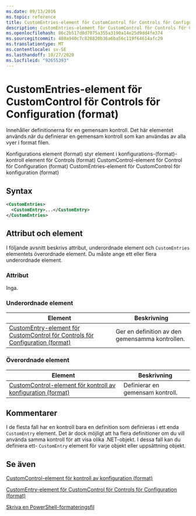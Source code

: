 ```yaml
---
ms.date: 09/13/2016
ms.topic: reference
title: CustomEntries-element för CustomControl för Controls för Configuration (format)
description: CustomEntries-element för CustomControl för Controls för Configuration (format)
ms.openlocfilehash: 86c2b517d0d7075a355a3190a14e25d9dd4fe374
ms.sourcegitcommit: 488a940c7c828820b36a6ba56c119f64614afc29
ms.translationtype: MT
ms.contentlocale: sv-SE
ms.lasthandoff: 10/27/2020
ms.locfileid: "92655393"
---
```

# <a name="customentries-element-for-customcontrol-for-controls-for-configuration-format"></a>CustomEntries-element för CustomControl för Controls för Configuration (format)

Innehåller definitionerna för en gemensam kontroll. Det här elementet används när du definierar en gemensam kontroll som kan användas av alla vyer i format filen.

Konfigurations element (format) styr element i konfigurations-(format)-kontroll element för Controls (format) CustomControl-element för Control för Configuration (format) CustomEntries-element för CustomControl för konfiguration (format)

## <a name="syntax"></a>Syntax

```xml
<CustomEntries>
  <CustomEntry>...</CustomEntry>
</CustomEntries>

```

## <a name="attributes-and-elements"></a>Attribut och element

I följande avsnitt beskrivs attribut, underordnade element och `CustomEntries` elementets överordnade element. Du måste ange ett eller flera underordnade element.

### <a name="attributes"></a>Attribut

Inga.

### <a name="child-elements"></a>Underordnade element

|Element|Beskrivning|
|-------------|-----------------|
|[CustomEntry-element för CustomControl för Controls för Configuration (format)](./customentry-element-for-customcontrol-for-controls-for-configuration-format.md)|Ger en definition av den gemensamma kontrollen.|

### <a name="parent-elements"></a>Överordnade element

|Element|Beskrivning|
|-------------|-----------------|
|[CustomControl-element för kontroll av konfiguration (format)](./customcontrol-element-for-control-for-controls-for-configuration-format.md)|Definierar en gemensam kontroll.|

## <a name="remarks"></a>Kommentarer

I de flesta fall har en kontroll bara en definition som definieras i ett enda `CustomEntry` element. Det är dock möjligt att ha flera definitioner om du vill använda samma kontroll för att visa olika .NET-objekt. I dessa fall kan du definiera ett- `CustomEntry` element för varje objekt eller uppsättning objekt.

## <a name="see-also"></a>Se även

[CustomControl-element för kontroll av konfiguration (format)](./customcontrol-element-for-control-for-controls-for-configuration-format.md)

[CustomEntry-element för CustomControl för Controls för Configuration (format)](./customentry-element-for-customcontrol-for-controls-for-configuration-format.md)

[Skriva en PowerShell-formateringsfil](./writing-a-powershell-formatting-file.md)
